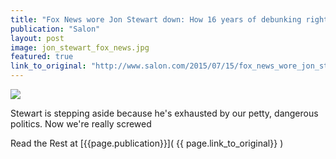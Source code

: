 ```yaml
---
title: "Fox News wore Jon Stewart down: How 16 years of debunking right-wing lies exhausted the last honest man"
publication: "Salon"
layout: post
image: jon_stewart_fox_news.jpg
featured: true
link_to_original: "http://www.salon.com/2015/07/15/fox_news_wore_jon_stewart_down_how_16_years_of_debunking_right_wing_lies_exhausted_the_last_honest_man/"
---
```

![](/assets/img/{{page.image}})

Stewart is stepping aside because he's exhausted by our petty, dangerous politics. Now we're really screwed

Read the Rest at [{{page.publication}}]( {{ page.link_to_original}} )

